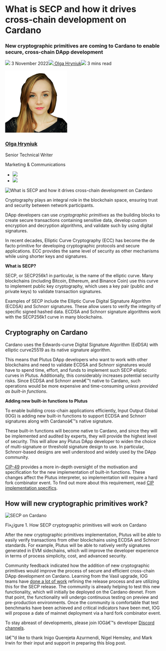 # What is SECP and how it drives cross-chain development on Cardano
### **New cryptographic primitives are coming to Cardano to enable secure, cross-chain DApp development**
![](img/2022-11-03-what-is-secp-and-how-it-drives-cross-chain-development-on-cardano.002.png) 3 November 2022![](img/2022-11-03-what-is-secp-and-how-it-drives-cross-chain-development-on-cardano.002.png)[ Olga Hryniuk](/en/blog/authors/olga-hryniuk/page-1/)![](img/2022-11-03-what-is-secp-and-how-it-drives-cross-chain-development-on-cardano.003.png) 3 mins read

![Olga Hryniuk](img/2022-11-03-what-is-secp-and-how-it-drives-cross-chain-development-on-cardano.004.png)[](/en/blog/authors/olga-hryniuk/page-1/)
### [**Olga Hryniuk**](/en/blog/authors/olga-hryniuk/page-1/)
Senior Technical Writer

Marketing & Communications

- ![](img/2022-11-03-what-is-secp-and-how-it-drives-cross-chain-development-on-cardano.005.png)[](https://www.linkedin.com/in/olga-hryniuk-1094a3160/ "LinkedIn")
- ![](img/2022-11-03-what-is-secp-and-how-it-drives-cross-chain-development-on-cardano.006.png)[](https://github.com/olgahryniuk "GitHub")

![What is SECP and how it drives cross-chain development on Cardano](img/2022-11-03-what-is-secp-and-how-it-drives-cross-chain-development-on-cardano.007.png)

Cryptography plays an integral role in the blockchain space, ensuring trust and security between network participants. 

DApp developers can use *cryptographic primitives* as the building blocks to create secure transactions containing sensitive data, develop custom encryption and decryption algorithms, and validate such by using digital signatures. 

In recent decades, Elliptic Curve Cryptography (ECC) has become the de facto primitive for developing cryptographic protocols and secure applications. ECC provides the same level of security as other mechanisms while using shorter keys and signatures.

**What is SECP?**

SECP, or SECP256k1 in particular, is the name of the elliptic curve. Many blockchains (including Bitcoin, Ethereum, and Binance Coin) use this curve to implement public key cryptography, which uses a key pair (public and private keys) to validate transaction signatures. 

Examples of SECP include the Elliptic Curve Digital Signature Algorithm (ECDSA) and Schnorr signatures. These allow users to verify the integrity of specific signed hashed data. ECDSA and Schnorr signature algorithms work with the SECP256k1 curve in many blockchains.
## **Cryptography on Cardano**
Cardano uses the Edwards-curve Digital Signature Algorithm (EdDSA) with elliptic curve25519 as its native signature algorithm.

This means that Plutus DApp developers who want to work with other blockchains and need to validate ECDSA and Schnorr signatures would have to spend time, effort, and funds to implement such SECP elliptic curves in Plutus. Additionally, this considerably increases potential security risks. Since ECDSA and Schnorr arenâ€™t native to Cardano, such operations would be more expensive and time-consuming *unless provided as built-in functions*.

**Adding new built-in functions to Plutus**

To enable building cross-chain applications efficiently, Input Output Global (IOG) is adding new built-in functions to support ECDSA and Schnorr signatures along with Cardanoâ€™s native signature.

These built-in functions will become native to Cardano, and since they will be implemented and audited by experts, they will provide the highest level of security. This will allow any Plutus DApp developer to widen the choice of multi-signature or threshold signature design to use. In particular, Schnorr-based designs are well understood and widely used by the DApp community.

[CIP-49](https://github.com/mlabs-haskell/CIPs/blob/c5bdd66fe49c19c341499f86cebaa2eef9e90b74/CIP-0049/README.md) provides a more in-depth oversight of the motivation and specification for the new implementation of built-in functions. These changes affect the Plutus interpreter, so implementation will require a hard fork combinator event. To find out more about this requirement, read [CIP implementation specifics](https://github.com/cardano-foundation/CIPs/tree/master/CIP-0035#types-of-release).
## **How will new cryptographic primitives work?**
![SECP on Cardano](img/2022-11-03-what-is-secp-and-how-it-drives-cross-chain-development-on-cardano.008.png)

Fï»¿igure 1. How SECP cryptographic primitives will work on Cardano

After the new cryptographic primitives implementation, Plutus will be able to easily verify transactions from other blockchains using ECDSA and Schnorr standards. For example, Plutus will be able to natively verify signatures generated in EVM sidechains, which will improve the developer experience in terms of process simplicity, cost, and advanced security.

Community feedback indicated how the addition of new cryptographic primitives would improve the process of secure and efficient cross-chain DApp development on Cardano. Learning from the Vasil upgrade, IOG teams have [done a lot of work](https://youtu.be/hZRwLWKNNfQ?t=257) refining the release process and are utilizing this for the SECP release. The community is already helping to test this new functionality, which will initially be deployed on the Cardano devnet. From that point, the functionality will undergo continuous testing on preview and pre-production environments. Once the community is comfortable that test benchmarks have been achieved and critical indicators have been met, IOG will propose a date of mainnet deployment via a hard fork combinator event.

To stay abreast of developments, please join IOGâ€™s developer [Discord channels](https://discord.com/channels/826816523368005654/826816523964383263).

Iâ€™d like to thank Inigo Querejeta Azurmendi, Nigel Hemsley, and Mark Irwin for their input and support in preparing this blog post.
